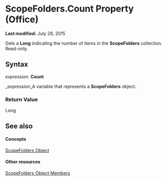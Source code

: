 
# ScopeFolders.Count Property (Office)

 **Last modified:** July 28, 2015

Gets a  **Long** indicating the number of items in the **ScopeFolders** collection. Read-only.

## Syntax

 _expression_. **Count**

 _expression_A variable that represents a  **ScopeFolders** object.


### Return Value

Long


## See also


#### Concepts


 [ScopeFolders Object](25faab39-5309-3560-81a8-e969591cfddb.md)
#### Other resources


 [ScopeFolders Object Members](0315c4f3-c3a4-9c6a-6163-6b89441bd2d2.md)

